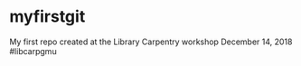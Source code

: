 # myfirstgit
My first repo created at the Library Carpentry workshop December 14, 2018  #libcarpgmu

